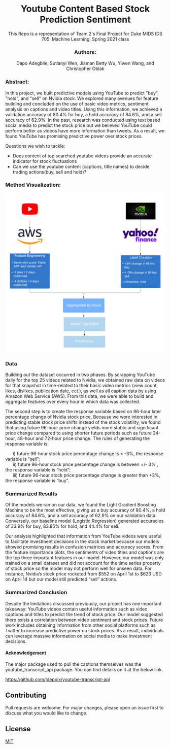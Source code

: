 
<h1 align="center">Youtube Content Based Stock Prediction Sentiment</h1>

<p align="center">This Repo is a representation of Team 2's Final Project for Duke MIDS IDS 705: Machine Learning, Spring 2021 class</p>

<h3 align="center">Authors:</h3>
<p align="center">Dapo Adegbile, 
Sutianyi Wen,
Jiaman Betty Wu,
Yiwen Wang, and
Christopher Oblak</p>

### Abstract: 

In this project, we built predictive models using YouTube to predict "buy", "hold", and "sell" on Nvidia stock.  We explored many avenues for feature building and concluded on the use of basic video metrics, sentiment analysis on captions and video titles.  Using this information, we achieved a validation accuracy of 80.4% for buy, a hold accuracy of 84.6%, and a sell accuracy of 62.9%. In the past, research was conducted using text based social media to predict the stock price but we believed YouTube could perform better as videos have more information than tweets. As a result, we found YouTube has promising predictive power over stock prices. 

Questions we wish to tackle:
  - Does content of top searched youtube videos provide an accurate indicator for stock fluctuations 
  - Can we use the youtube content (captions, title names) to decide trading actions(buy, sell and hold)? 


### Method Visualization:

![Method Flow Chart](Method_Flowchart_23APR.png?raw=true&s=100)

### Data

Building out the dataset occurred in two phases.  By scrapping YouTube daily for the top 25 videos related to Nvidia, we obtained raw data on videos for that snapshot in time-related to their basic video metrics (view count, likes, dislikes, publication date, ect.), as well as all caption data by using Amazon Web Service (AWS). From this data, we were able to build and aggregate features over every hour in which data was collected. 

The second step is to create the response variable based on 96-hour later percentage change of Nvidia stock price. Because we were interested in predicting stable stock price shifts instead of the stock volatility, we found that using future 96-hour price change yields more stable and significant price change compared to using shorter future periods such as future 24-hour, 48-hour and 72-hour price change. The rules of generating the response variable is: 

&nbsp;&nbsp;&nbsp;&nbsp;&nbsp;&nbsp;i)  future 96-hour stock price percentage change is < -3%, the response variable is “sell”; </br>
&nbsp;&nbsp;&nbsp;&nbsp;&nbsp;&nbsp;ii) future 96-hour stock price percentage change is between +/- 3% , the response variable is “hold”; </br>
&nbsp;&nbsp;&nbsp;&nbsp;&nbsp;&nbsp;iii) future 96-hour stock price percentage change is greater than +3%, the response variable is “buy”. </br>

### Summarized Results

Of the models we ran on our data, we found the Light Gradient Boosting Machine to be the most effective, giving us a buy accuracy of 80.4%, a hold accuracy of 84.6%, and a sell accuracy of 62.9% on our validation data. Conversely, our baseline model (Logistic Regression) generated accuracies of 33.9% for buy, 83.85% for hold, and 44.4% for sell.

Our analysis highlighted that information from YouTube videos were useful to facilitate investment decisions in the stock market because our models showed promising results in confusion matrices and accuracy scores. From the feature importance plots, the sentiments of video titles and captions  are the top three important features in our model. However, our model was only trained on a small dataset and did not account for the time series property of stock price so the model may not perform well for unseen data. For instance, Nvidia’s stock price rocketed from $552 on April 1st to $623 USD on April 14 but our model still predicted “sell” actions. 

### Summarized Conclusion

Despite the limitations discussed previously, our project has one important takeaway: YouTube videos contain useful information such as video captions and titles to predict the trend of stock price. Our model suggested there exists a correlation between video sentiment and stock prices. Future work includes obtaining information from other social platforms such as Twitter to increase predictive power on stock prices. As a result, individuals can leverage massive information on social media to make investment decisions.


#### Acknowledgement

The major package used to pull the captions themselves was the 
youtube_transcript_api package.  You can find details on it at the below link.

https://github.com/jdepoix/youtube-transcript-api

## Contributing
Pull requests are welcome. For major changes, please open an issue first to discuss what you would like to change.

## License
[MIT](https://choosealicense.com/licenses/mit/)
